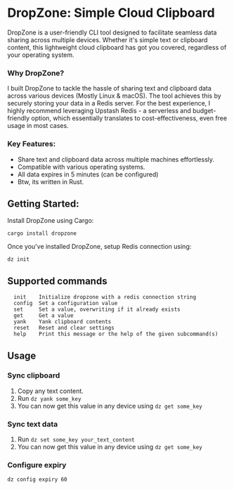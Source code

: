 # DropZone: Simple Cloud Clipboard

DropZone is a user-friendly CLI tool designed to facilitate seamless data sharing across multiple devices. Whether it's simple text or clipboard content, this lightweight cloud clipboard has got you covered, regardless of your operating system.

### Why DropZone?
I built DropZone to tackle the hassle of sharing text and clipboard data across various devices (Mostly Linux & macOS). The tool achieves this by securely storing your data in a Redis server. For the best experience, I highly recommend leveraging Upstash Redis - a serverless and budget-friendly option, which essentially translates to cost-effectiveness, even free usage in most cases.

### Key Features:

- Share text and clipboard data across multiple machines effortlessly.
- Compatible with various operating systems.
- All data expires in 5 minutes (can be configured)
- Btw, its written in Rust.

## Getting Started:

Install DropZone using Cargo:

```
cargo install dropzone
```

Once you've installed DropZone, setup Redis connection using:

```
dz init
```

## Supported commands

```
  init    Initialize dropzone with a redis connection string
  config  Set a configuration value
  set     Set a value, overwriting if it already exists
  get     Get a value
  yank    Yank clipboard contents
  reset   Reset and clear settings
  help    Print this message or the help of the given subcommand(s)
```

## Usage

### Sync clipboard

1. Copy any text content.
2. Run `dz yank some_key`
3. You can now get this value in any device using `dz get some_key`

### Sync text data

1. Run `dz set some_key your_text_content`
2. You can now get this value in any device using `dz get some_key`

### Configure expiry

```
dz config expiry 60
```
